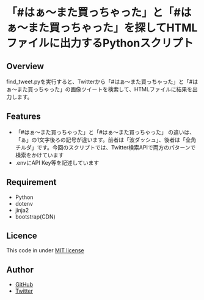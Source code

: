 # 「#はぁ〜また買っちゃった」と「#はぁ～また買っちゃった」を探してHTMLファイルに出力するPythonスクリプト
## Overview
find_tweet.pyを実行すると、Twitterから「#はぁ〜また買っちゃった」と「#はぁ～また買っちゃった」の画像ツイートを検索して、HTMLファイルに結果を出力します。

## Features
- 「#はぁ〜また買っちゃった」と「#はぁ～また買っちゃった」 の違いは、「ぁ」の1文字後ろの記号が違います。前者は「波ダッシュ」、後者は「全角チルダ」です。今回のスクリプトでは、Twitter検索APIで両方のパターンで検索をかけています
- .envにAPI Key等を記述しています

## Requirement
- Python
- dotenv
- jinja2
- bootstrap(CDN)

## Licence
This code in under [MIT license](https://en.wikipedia.org/wiki/MIT_License)

## Author
* [GitHub](https://github.com/android-sushi)
* [Twitter](https://twitter.com/android_sushi)

